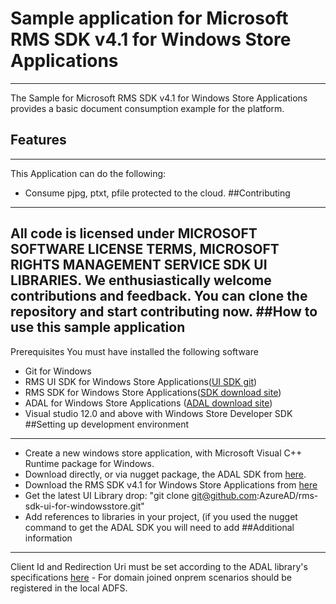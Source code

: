# Sample application for Microsoft RMS SDK v4.1 for Windows Store Applications ##
----------
The Sample for Microsoft RMS SDK v4.1 for Windows Store Applications provides a basic document consumption example for the platform. 
## Features
----------
This Application can do the following:
 - Consume pjpg, ptxt, pfile protected to the cloud.
##Contributing
----------
All code is licensed under MICROSOFT SOFTWARE LICENSE TERMS, MICROSOFT RIGHTS MANAGEMENT SERVICE SDK UI LIBRARIES. We enthusiastically welcome contributions and feedback. You can clone the repository and start contributing now.
##How to use this sample application
----------
Prerequisites 
 You must have installed the following software 
 - Git for Windows 
 - RMS UI SDK for Windows Store Applications([UI SDK git](https://github.com/AzureAD/rms-sdk-ui-for-windowsstore))
 - RMS SDK for Windows Store Applications([SDK download site](http://go.microsoft.com/fwlink/?LinkId=526163)) 
 - ADAL for Windows Store Applications ([ADAL download site](https://www.nuget.org/packages/Microsoft.IdentityModel.Clients.ActiveDirectory)) 
 - Visual studio 12.0 and above with Windows Store Developer SDK 
##Setting up development environment
----------
 - Create a new windows store application, with Microsoft Visual C++ Runtime package for Windows. 
 - Download directly, or via nugget package, the ADAL SDK from [here](https://www.nuget.org/packages/Microsoft.IdentityModel.Clients.ActiveDirectory).
 - Download the RMS SDK v4.1 for Windows Store Applications from [here](http://go.microsoft.com/fwlink/?LinkId=526163)
 - Get the latest UI Library drop: "git clone git@github.com:AzureAD/rms-sdk-ui-for-windowsstore.git"
 - Add references to libraries in your project, (if you used the nugget command to get the ADAL SDK you will need to add 
##Additional information
----------
Client Id and Redirection Uri must be set according to the ADAL library's specifications [here](https://github.com/azureadsamples/nativeclient-dotnet) - For domain joined onprem scenarios should be registered in the local ADFS. 
 
